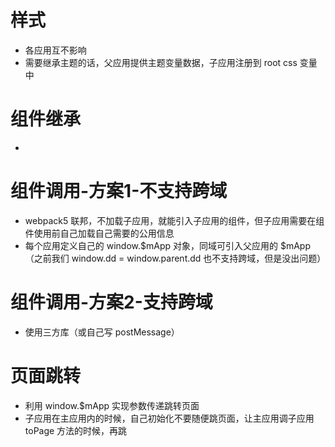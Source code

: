 # 样式
  - 各应用互不影响
  - 需要继承主题的话，父应用提供主题变量数据，子应用注册到 root css 变量中

# 组件继承
  - 

# 组件调用-方案1-不支持跨域
  - webpack5 联邦，不加载子应用，就能引入子应用的组件，但子应用需要在组件使用前自己加载自己需要的公用信息
  - 每个应用定义自己的 window.$mApp 对象，同域可引入父应用的 $mApp（之前我们 window.dd = window.parent.dd 也不支持跨域，但是没出问题）

# 组件调用-方案2-支持跨域
  - 使用三方库（或自己写 postMessage）

# 页面跳转
  - 利用 window.$mApp 实现参数传递跳转页面
  - 子应用在主应用内的时候，自己初始化不要随便跳页面，让主应用调子应用 toPage 方法的时候，再跳